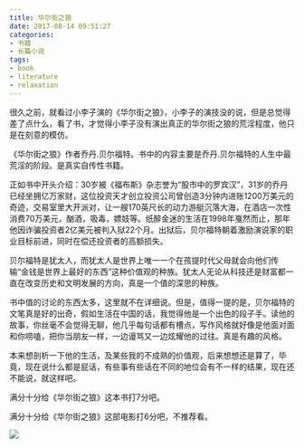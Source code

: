 ```yaml
---
title: 华尔街之狼
date: 2017-08-14 09:51:27
categories:
- 书籍
- 长篇小说
tags:
- book
- literature
- relaxation
---
```

很久之前，就看过小李子演的《华尔街之狼》，小李子的演技没的说，但是总觉得差了点什么，看了书，才觉得小李子没有演出真正的华尔街之狼的荒淫程度，他只是在刻意的模仿。

《华尔街之狼》作者乔丹.贝尔福特。书中的内容主要是乔丹.贝尔福特的人生中最荒淫的阶段。是真实自传性书籍。

 <!-- more -->

正如书中开头介绍：30岁被《福布斯》杂志誉为“股市中的罗宾汉”，31岁的乔丹已经坐拥亿万家财，这位投资天才创立投资公司曾创造3分钟内进账1200万美元的奇迹，交易室里大开派对，让一艘170英尺长的动力游艇沉落大海，在酒店一次性消费70万美元，酗酒，吸毒，嫖妓等。纸醉金迷的生活在1998年戛然而止，那年他因诈骗投资者2亿美元被判入狱22个月。出狱后，贝尔福特朝着激励演说家的职业目标前进，同时在偿还投资者的高额损失。

贝尔福特是犹太人，而犹太人是世界上唯一一个在孩提时代父母就会向他们传输“金钱是世界上最好的东西”这种价值观的种族。犹太人无论从科技还是财富都一直在改变历史和文明发展的方向，真是一个值的深思的种族。

书中值的讨论的东西太多，这里就不在详细说。但是，值得一提的是，贝尔福特的文笔真是好的出奇，假如生活在中国的话，我觉得他是一个出色的段子手。读他的故事，你丝毫不会觉得无聊，他几乎每句话都有槽点，写作风格就好像是他面对面和你唠嗑，把你当朋友一样，一边谩骂又一边炫耀他的过往。真是有趣的风格。

本来想剖析一下他的生活，及某些我的不成熟的价值观，后来想想还是算了，毕竟，现在说什么都是屁话，有些事有些话在不同的地位会有不一样的结果，现在还不能说，就这样吧。

满分十分给《华尔街之狼》这本书打7分吧。

满分十分给《华尔街之狼》这部电影打6分吧，不推荐看。

![](/images/book/2.jpg)
